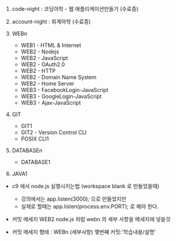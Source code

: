 1. code-night : 코딩야학 - 웹 애플리케이션만들기 (수료증)
2. account-night : 회계야학 (수료증)
3. WEBn
    * WEB1 - HTML & Internet
    * WEB2 - Nodejs
    * WEB2 - JavaScript
    * WEB2 - OAuth2.0
    * WEB2 - HTTP
    * WEB2 - Domain Name System
    * WEB2 - Home Server
    * WEB3 - FacebookLogin-JavaScript
    * WEB3 - GoogleLogin-JavaScript
    * WEB3 - Ajax-JavaScript

4. GIT
    * GIT1
    * GIT2 - Version Control CLI
    * POSIX CLI1

5. DATABASEn
    * DATABASE1

6. JAVA1

* c9 에서 node.js 실행시키는법 (workspace blank 로 만들었을때)
    * 강의에서는 app.listen(3000); 으로 만들었지만
    * 실제로 할때는 app.listen(process.env.PORT); 로 해야 한다.

* 커밋 메세지 WEB2 node.js 처럼 webn 의 세부 사항을 메세지에 넣을것
* 커밋 메세지 형태 : WEBn (세부사항) 몇번째 커밋:'학습내용/설명'